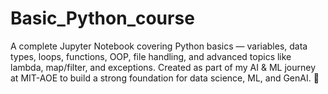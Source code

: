 # Basic_Python_course
A complete Jupyter Notebook covering Python basics — variables, data types, loops, functions, OOP, file handling, and advanced topics like lambda, map/filter, and exceptions. Created as part of my AI &amp; ML journey at MIT-AOE to build a strong foundation for data science, ML, and GenAI. 🚀
